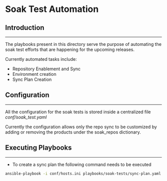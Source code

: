 # Soak Test Automation

## Introduction
---
The playbooks present in this directory serve the purpose of automating the soak test efforts
that are happening for the upcoming releases.

Currently automated tasks include:
- Repository Enablement and Sync
- Environment creation
- Sync Plan Creation

## Configuration
---
All the configuration for the soak tests is stored inside a centralized file *conf/soak_test.yaml*

Currently the configuration allows only the repo sync to be customized by adding or removing the
products under the soak_repos dictionary.

## Executing Playbooks
---
- To create a sync plan the following command needs to be executed

```bash
ansible-playbook -i conf/hosts.ini playbooks/soak-tests/sync-plan.yaml
```
